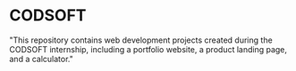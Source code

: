 # CODSOFT
"This repository contains web development projects created during the CODSOFT internship, including a portfolio website, a product landing page, and a calculator."
